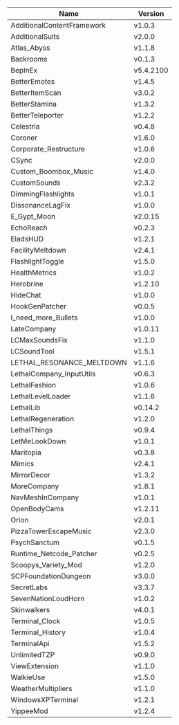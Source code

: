 | Name                       | Version   |
| -------------------------- | --------- |
| AdditionalContentFramework | v1.0.3    |
| AdditionalSuits            | v2.0.0    |
| Atlas_Abyss                | v1.1.8    |
| Backrooms                  | v0.1.3    |
| BepInEx                    | v5.4.2100 |
| BetterEmotes               | v1.4.5    |
| BetterItemScan             | v3.0.2    |
| BetterStamina              | v1.3.2    |
| BetterTeleporter           | v1.2.2    |
| Celestria                  | v0.4.8    |
| Coroner                    | v1.6.0    |
| Corporate_Restructure      | v1.0.6    |
| CSync                      | v2.0.0    |
| Custom_Boombox_Music       | v1.4.0    |
| CustomSounds               | v2.3.2    |
| DimmingFlashlights         | v1.0.1    |
| DissonanceLagFix           | v1.0.0    |
| E_Gypt_Moon                | v2.0.15   |
| EchoReach                  | v0.2.3    |
| EladsHUD                   | v1.2.1    |
| FacilityMeltdown           | v2.4.1    |
| FlashlightToggle           | v1.5.0    |
| HealthMetrics              | v1.0.2    |
| Herobrine                  | v1.2.10   |
| HideChat                   | v1.0.0    |
| HookGenPatcher             | v0.0.5    |
| I_need_more_Bullets        | v1.0.0    |
| LateCompany                | v1.0.11   |
| LCMaxSoundsFix             | v1.1.0    |
| LCSoundTool                | v1.5.1    |
| LETHAL_RESONANCE_MELTDOWN  | v1.1.6    |
| LethalCompany_InputUtils   | v0.6.3    |
| LethalFashion              | v1.0.6    |
| LethalLevelLoader          | v1.1.6    |
| LethalLib                  | v0.14.2   |
| LethalRegeneration         | v1.2.0    |
| LethalThings               | v0.9.4    |
| LetMeLookDown              | v1.0.1    |
| Maritopia                  | v0.3.8    |
| Mimics                     | v2.4.1    |
| MirrorDecor                | v1.3.2    |
| MoreCompany                | v1.8.1    |
| NavMeshInCompany           | v1.0.1    |
| OpenBodyCams               | v1.2.11   |
| Orion                      | v2.0.1    |
| PizzaTowerEscapeMusic      | v2.3.0    |
| PsychSanctum               | v0.1.5    |
| Runtime_Netcode_Patcher    | v0.2.5    |
| Scoopys_Variety_Mod        | v1.2.0    |
| SCPFoundationDungeon       | v3.0.0    |
| SecretLabs                 | v3.3.7    |
| SevenNationLoudHorn        | v1.0.2    |
| Skinwalkers                | v4.0.1    |
| Terminal_Clock             | v1.0.5    |
| Terminal_History           | v1.0.4    |
| TerminalApi                | v1.5.2    |
| UnlimitedTZP               | v0.9.0    |
| ViewExtension              | v1.1.0    |
| WalkieUse                  | v1.5.0    |
| WeatherMultipliers         | v1.1.0    |
| WindowsXPTerminal          | v1.2.1    |
| YippeeMod                  | v1.2.4    |
